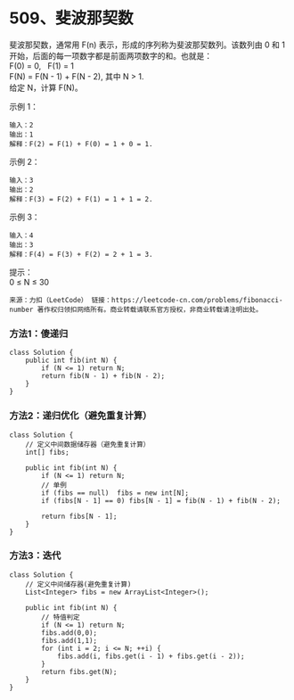 509、斐波那契数
===
斐波那契数，通常用 F(n) 表示，形成的序列称为斐波那契数列。该数列由 0 和 1 开始，后面的每一项数字都是前面两项数字的和。也就是：<br>
F(0) = 0,   F(1) = 1<br>
F(N) = F(N - 1) + F(N - 2), 其中 N > 1.<br>
给定 N，计算 F(N)。<br>

示例 1：<br>
```
输入：2
输出：1
解释：F(2) = F(1) + F(0) = 1 + 0 = 1.
```
示例 2：<br>
```
输入：3
输出：2
解释：F(3) = F(2) + F(1) = 1 + 1 = 2.
```
示例 3：<br>
```
输入：4
输出：3
解释：F(4) = F(3) + F(2) = 2 + 1 = 3.
```
提示：<br>
0 ≤ N ≤ 30<br>

``
来源：力扣（LeetCode）
链接：https://leetcode-cn.com/problems/fibonacci-number
著作权归领扣网络所有。商业转载请联系官方授权，非商业转载请注明出处。
``

### 方法1：傻递归
```
class Solution {
    public int fib(int N) {
        if (N <= 1) return N;
        return fib(N - 1) + fib(N - 2);
    }
}
```

### 方法2：递归优化（避免重复计算）
```
class Solution {
    // 定义中间数据储存器（避免重复计算）
    int[] fibs;

    public int fib(int N) {
        if (N <= 1) return N;
        // 单例
        if (fibs == null)  fibs = new int[N]; 
        if (fibs[N - 1] == 0) fibs[N - 1] = fib(N - 1) + fib(N - 2); 
        
        return fibs[N - 1];
    }
}
```

### 方法3：迭代
```
class Solution {
    // 定义中间储存器(避免重复计算)
    List<Integer> fibs = new ArrayList<Integer>();
    
    public int fib(int N) {
        // 特值判定
        if (N <= 1) return N;
        fibs.add(0,0);
        fibs.add(1,1);
        for (int i = 2; i <= N; ++i) {
            fibs.add(i, fibs.get(i - 1) + fibs.get(i - 2));
        }
        return fibs.get(N);
    }
}
```
